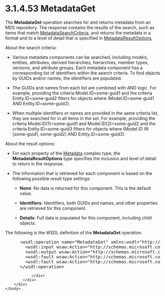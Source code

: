 <html dir="LTR" xmlns:mshelp="http://msdn.microsoft.com/mshelp" xmlns:ddue="http://ddue.schemas.microsoft.com/authoring/2003/5" xmlns:xlink="http://www.w3.org/1999/xlink" xmlns:tool="http://www.microsoft.com/tooltip">
    <head>
        <meta http-equiv="Content-Type" content="text/html; CHARSET=utf-8"></meta>
        <meta name="save" content="history"></meta>
        <title>3.1.4.53 MetadataGet</title>
        <xml>
            <mshelp:toctitle title="3.1.4.53 MetadataGet"></mshelp:toctitle>
            <mshelp:rltitle title="[MS-SSMDSWS-15]: MetadataGet"></mshelp:rltitle>
            <mshelp:keyword index="A" term="ee159c57-b46e-4aa1-a1b5-49adb7e5a770"></mshelp:keyword>
            <mshelp:attr name="DCSext.ContentType" value="open specification"></mshelp:attr>
            <mshelp:attr name="AssetID" value="ee159c57-b46e-4aa1-a1b5-49adb7e5a770"></mshelp:attr>
            <mshelp:attr name="TopicType" value="kbRef"></mshelp:attr>
            <mshelp:attr name="DCSext.Title" value="[MS-SSMDSWS-15]: MetadataGet" />
        </xml>
    </head>
    <body>
        <div id="header">
            <h1 class="heading">3.1.4.53 MetadataGet</h1>
        </div>
        <div id="mainSection">
            <div id="mainBody">
                <div id="allHistory" class="saveHistory"></div>
                <div id="sectionSection0" class="section" name="collapseableSection">
                    

<p>The <b>MetadataGet</b> operation searches for and returns
metadata from an MDS repository. The response contains the results of the
search, such as items that match <a href="4160ce47-fa60-43b7-997f-7eac843accf3.md">MetadataSearchCriteria</a>,
and returns the metadata in a format and to a level of detail that is specified
in <a href="836353f9-6f83-4d0d-af69-eacfeaa54ae7.md">MetadataResultOptions</a>.</p>

<p>About the search criteria:</p>

<ul><li><p><span><span> 
</span></span>Various metadata components can be searched, including models,
entities, attributes, derived hierarchies, hierarchies, member types, versions,
and attribute groups. Each metadata component has a corresponding list of
identifiers within the search criteria. To find objects by GUIDs and/or names,
the identifiers are populated.</p>

</li><li><p><span><span> 
</span></span>The GUIDs and names from each list are combined with AND logic.
For example, providing the criteria Model.ID=some-guid1 and the criteria
Entity.ID=some-guid2 filters for objects where (Model.ID=some-guid1 AND
Entity.ID=some-guid2).</p>

</li><li><p><span><span> 
</span></span>When multiple identifiers or names are provided in the same
criteria list, they are searched for in all items in the set. For example,
providing the criteria Model.ID(1)=some-guid1 and Model.ID(2)=some-guid2 and
the criteria Entity.ID=some-guid3 filters for objects where (Model.ID IN
[some-guid1, some-guid2] AND Entity.ID=some-guid3).</p>

</li></ul><p>About the result options:</p>

<ul><li><p><span><span> 
</span></span>For each property of the <a href="5c7b8c5e-8af0-4fba-9844-a138a9047217.md">Metadata</a> complex type, the
<b>MetadataResultOptions</b> type specifies the inclusion and level of detail
to return in the response.</p>

</li><li><p><span><span> 
</span></span>The information that is retrieved for each component is based on
the following possible result type settings:</p>

<ul><li><p><span><span>  </span></span><b>None</b>:
No data is returned for this component. This is the default value.</p>

</li><li><p><span><span>  </span></span><b>Identifiers</b>:
Identifiers, both GUIDs and names, and other properties are retrieved for this
component.</p>

</li><li><p><span><span>  </span></span><b>Details</b>:
Full data is populated for this component, including child objects.</p>

</li></ul></li></ul><p>The following is the WSDL definition of the <b>MetadataGet</b>
operation.</p>

<dl>
<dd>
<div><pre> &lt;wsdl:operation name=&quot;MetadataGet&quot; xmlns:wsdl=&quot;http://schemas.xmlsoap.org/wsdl/&quot;&gt;
   &lt;wsdl:input wsaw:Action=&quot;http://schemas.microsoft.com/sqlserver/masterdataservices/2009/09/IService/MetadataGet&quot; name=&quot;MetadataGetRequest&quot; message=&quot;tns:MetadataGetRequest&quot; xmlns:wsaw=&quot;http://www.w3.org/2006/05/addressing/wsdl&quot; /&gt;
   &lt;wsdl:output wsaw:Action=&quot;http://schemas.microsoft.com/sqlserver/masterdataservices/2009/09/IService/MetadataGetResponse&quot; name=&quot;MetadataGetResponse&quot; message=&quot;tns:MetadataGetResponse&quot; xmlns:wsaw=&quot;http://www.w3.org/2006/05/addressing/wsdl&quot; /&gt;
   &lt;wsdl:fault wsaw:Action=&quot;http://schemas.microsoft.com/sqlserver/masterdataservices/2009/09/IService/MetadataGetEditionExpiredMessageFault&quot; name=&quot;EditionExpiredMessageFault&quot; message=&quot;tns:IService_MetadataGet_EditionExpiredMessageFault_FaultMessage&quot; xmlns:wsaw=&quot;http://www.w3.org/2006/05/addressing/wsdl&quot; /&gt;
   &lt;wsdl:fault wsaw:Action=&quot;http://schemas.microsoft.com/sqlserver/masterdataservices/2009/09/IService/MetadataGetSkuNotSupportedMessageFault&quot; name=&quot;SkuNotSupportedMessageFault&quot; message=&quot;tns:IService_MetadataGet_SkuNotSupportedMessageFault_FaultMessage&quot; xmlns:wsaw=&quot;http://www.w3.org/2006/05/addressing/wsdl&quot; /&gt;
 &lt;/wsdl:operation&gt;
</pre></div>
</dd></dl>


                </div>
            </div>
        </div>
    </body>
</html>